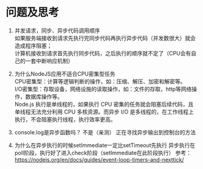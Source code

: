 # 问题及思考
1. 并发请求，同步、异步代码调用顺序<br>
    如果服务端接收到请求先执行完同步代码再执行异步代码（并发数很大）就会造成程序阻塞；<br>
    计算机接收到请求首先执行同步代码，之后执行的顺序就不定了（CPU会有自己的一套中断响应机制）<br>
    
2. 为什么NodeJS应用不适合CPU密集型任务<br>
    CPU密集型：计算等逻辑判断的操作，如：压缩、解压、加密和解密等。<br>
    I/O密集型：存取设备，网络设施的读取操作，如：文件的存取，http等网络操作，数据库操作等。<br>
    Node.js 执行是单线程的，如果执行 CPU 密集的任务就会阻塞后续代码，且单线程无法充分利用 CPU 多核资源。而异步 I/O 是多线程的，在工作线程上执行，不会阻塞执行线程，执行效率更高。<br>

3. console.log是异步函数吗？
    不是（亲测）
    正在寻找异步输出到控制台的方法

4. 为什么在异步执行的时候setImmediate一定比setTimeout先执行
    异步执行在poll阶段，执行好了进入check阶段（setImmediate在此阶段执行）
参考：https://nodejs.org/en/docs/guides/event-loop-timers-and-nexttick/